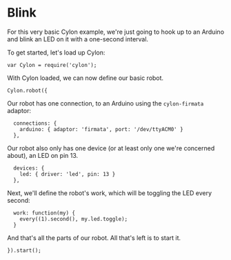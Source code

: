 # Blink

For this very basic Cylon example, we're just going to hook up to an Arduino and
blink an LED on it with a one-second interval.

To get started, let's load up Cylon:

    var Cylon = require('cylon');

With Cylon loaded, we can now define our basic robot.

    Cylon.robot({

Our robot has one connection, to an Arduino using the `cylon-firmata` adaptor:

      connections: {
        arduino: { adaptor: 'firmata', port: '/dev/ttyACM0' }
      },

Our robot also only has one device (or at least only one we're concerned about),
an LED on pin 13.

      devices: {
        led: { driver: 'led', pin: 13 }
      },

Next, we'll define the robot's work, which will be toggling the LED every
second:

      work: function(my) {
        every((1).second(), my.led.toggle);
      }

And that's all the parts of our robot. All that's left is to start it.

    }).start();
